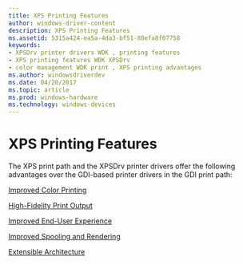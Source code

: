 ```yaml
---
title: XPS Printing Features
author: windows-driver-content
description: XPS Printing Features
ms.assetid: 5315a424-ea5a-4da3-bf51-80efa8f07758
keywords:
- XPSDrv printer drivers WDK , printing features
- XPS printing features WDK XPSDrv
- color management WDK print , XPS printing advantages
ms.author: windowsdriverdev
ms.date: 04/20/2017
ms.topic: article
ms.prod: windows-hardware
ms.technology: windows-devices
---
```


# XPS Printing Features


The XPS print path and the XPSDrv printer drivers offer the following advantages over the GDI-based printer drivers in the GDI print path:

[Improved Color Printing](improved-color-printing.md)

[High-Fidelity Print Output](high-fidelity-print-output.md)

[Improved End-User Experience](improved-end-user-experience.md)

[Improved Spooling and Rendering](improved-spooling-and-rendering.md)

[Extensible Architecture](extensible-architecture.md)

 

 





